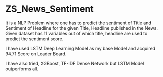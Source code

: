 # ZS_News_Sentiment

It is a NLP Problem where one has to predict the sentiment of Title and Sentiment of Headline for the given Title, Headline published in the News.
Given dataset has 11 variables out of which title, headline are used to predict the sentiment score.

I have used LSTM Deep Learning Model as my base Model and acquired 94.71 Score on Leader Board.

I have also tried, XGBoost, TF-IDF Dense Network but LSTM Model outperforms all.
